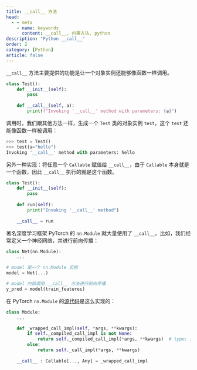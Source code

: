 ```yaml
---
title: __call__ 方法
head:
  - - meta
    - name: keywords
      content: __call__, 内置方法, python
description: "Python __call__"
order: 2
category: [Python]
article: false
---
```


`__call__` 方法主要提供的功能是让一个对象实例还能够像函数一样调用。

```python
class Test():
    def __init__(self):
        pass
    
    def __call__(self, a):
        print(f"Invoking '__call__' method with parameters: {a}")
```

调用时，我们跟其他方法一样，生成一个 `Test` 类的对象实例 `test`，这个 `test` 还能像函数一样被调用：

```python
>>> test = Test()
>>> test(a="hello")
Invoking '__call__' method with parameters: hello
```

另外一种实现：将任意一个 `Callable` 赋值给 `__call__`，由于 `Callable` 本身就是一个函数，因此 `__call__` 执行的就是这个函数。

```python
class Test():
    def __init__(self):
        pass
    
    def run(self):
        print("Invoking '__call__' method")
    
    __call__ = run
```

著名深度学习框架 PyTorch 的 `nn.Module` 就大量使用了 `__call__`。比如，我们经常定义一个神经网络，并进行前向传播：

```python
class Net(nn.Module):
    ...

# model 是一个 nn.Module 实例
model = Net(...)

# model 内部调用 __call__ 方法进行前向传播
y_pred = model(train_features)
```

在 PyTorch `nn.Module` 的[源代码](https://github.com/pytorch/pytorch/blob/HEAD/torch/nn/modules/module.py)是这么实现的：

```python
class Module:
    ...

    def _wrapped_call_impl(self, *args, **kwargs):
        if self._compiled_call_impl is not None:
            return self._compiled_call_impl(*args, **kwargs)  # type: ignore[misc]
        else:
            return self._call_impl(*args, **kwargs)
    
    __call__ : Callable[..., Any] = _wrapped_call_impl
```